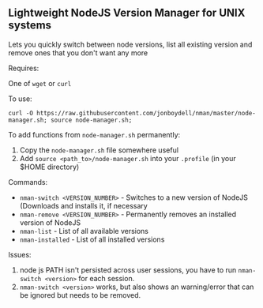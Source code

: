 Lightweight NodeJS Version Manager for UNIX systems
--
Lets you quickly switch between node versions, list all existing version and remove ones that you don't want any more

Requires:

One of `wget` or `curl`

To use:

`curl -O https://raw.githubusercontent.com/jonboydell/nman/master/node-manager.sh; source node-manager.sh;`

To add functions from `node-manager.sh` permanently:

1. Copy the `node-manager.sh` file somewhere useful
2. Add `source <path_to>/node-manager.sh` into your `.profile` (in your $HOME directory)

Commands:

* `nman-switch <VERSION_NUMBER>` - Switches to a new version of NodeJS (Downloads and installs it, if necessary
* `nman-remove <VERSION_NUMBER>` - Permanently removes an installed version of NodeJS
* `nman-list` - List of all available versions
* `nman-installed` - List of all installed versions

Issues:

1. node js PATH isn't persisted across user sessions, you have to run `nman-switch <version>` for each session.
2. `nman-switch <version>` works, but also shows an warning/error that can be ignored but needs to be removed.
